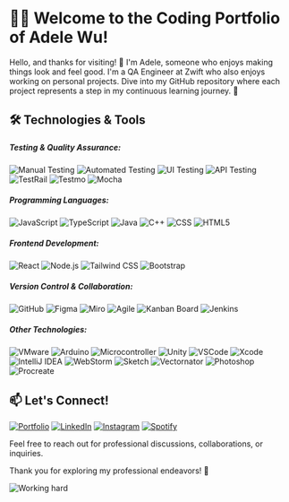 # 👩‍💻 Welcome to the Coding Portfolio of Adele Wu!

Hello, and thanks for visiting! 👋 I'm Adele, someone who enjoys making things look and feel good. I'm a QA Engineer at Zwift who also enjoys working on personal projects. Dive into my GitHub repository where each project represents a step in my continuous learning journey. 🚀

## 🛠️ Technologies & Tools

##### Testing & Quality Assurance:
![Manual Testing](https://img.shields.io/badge/-Manual%20Testing-FF5733?style=flat-square)
![Automated Testing](https://img.shields.io/badge/-Automated%20Testing-4AB197?style=flat-square)
![UI Testing](https://img.shields.io/badge/-UI%20Testing-44CC11?style=flat-square)
![API Testing](https://img.shields.io/badge/-API%20Testing-FF5733?style=flat-square)
![TestRail](https://img.shields.io/badge/-TestRail-46A2F1?style=flat-square)
![Testmo](https://img.shields.io/badge/-Testmo-8E44AD?style=flat-square)
![Mocha](https://img.shields.io/badge/-Mocha-8D6748?style=flat-square&logo=mocha&logoColor=white)

##### Programming Languages:
![JavaScript](https://img.shields.io/badge/-JavaScript-F7DF1E?style=flat-square&logo=javascript&logoColor=black)
![TypeScript](https://img.shields.io/badge/-TypeScript-007ACC?style=flat-square&logo=typescript&logoColor=white)
![Java](https://img.shields.io/badge/-Java-007396?style=flat-square&logo=java&logoColor=white)
![C++](https://img.shields.io/badge/-C++-00599C?style=flat-square&logo=c%2B%2B&logoColor=white)
![CSS](https://img.shields.io/badge/-CSS-1572B6?style=flat-square&logo=css3&logoColor=white)
![HTML5](https://img.shields.io/badge/-HTML5-E34F26?style=flat-square&logo=html5&logoColor=white)

##### Frontend Development:
![React](https://img.shields.io/badge/-React-61DAFB?style=flat-square&logo=react&logoColor=white)
![Node.js](https://img.shields.io/badge/-Node.js-43853D?style=flat-square&logo=node.js&logoColor=white)
![Tailwind CSS](https://img.shields.io/badge/-Tailwind%20CSS-38B2AC?style=flat-square&logo=tailwind-css&logoColor=white)
![Bootstrap](https://img.shields.io/badge/-Bootstrap-563D7C?style=flat-square&logo=bootstrap&logoColor=white)

##### Version Control & Collaboration:
![GitHub](https://img.shields.io/badge/-GitHub-181717?style=flat-square&logo=github&logoColor=white)
![Figma](https://img.shields.io/badge/-Figma-F24E1E?style=flat-square&logo=figma&logoColor=white)
![Miro](https://img.shields.io/badge/Miro-05AFE6?style=flat-square&logo=miro&logoColor=white)
![Agile](https://img.shields.io/badge/-Agile-009B97?style=flat-square)
![Kanban Board](https://img.shields.io/badge/-Kanban%20Board-007CC3?style=flat-square)
![Jenkins](https://img.shields.io/badge/-Jenkins-D24939?style=flat-square&logo=jenkins&logoColor=white)

##### Other Technologies:
![VMware](https://img.shields.io/badge/-VMware-607078?style=flat-square&logo=vmware&logoColor=white)
![Arduino](https://img.shields.io/badge/-Arduino-00979D?style=flat-square&logo=arduino&logoColor=white)
![Microcontroller](https://img.shields.io/badge/-Microcontroller-6E36A1?style=flat-square)
![Unity](https://img.shields.io/badge/-Unity-000000?style=flat-square&logo=unity&logoColor=white)
![VSCode](https://img.shields.io/badge/VSCode-007ACC?style=flat-square&logo=visual-studio-code&logoColor=white)
![Xcode](https://img.shields.io/badge/Xcode-147EFB?style=flat-square&logo=xcode&logoColor=white)
![IntelliJ IDEA](https://img.shields.io/badge/IntelliJ_IDEA-000000?style=flat-square&logo=intellij-idea&logoColor=white)
![WebStorm](https://img.shields.io/badge/WebStorm-000000?style=flat-square&logo=webstorm&logoColor=white)
![Sketch](https://img.shields.io/badge/-Sketch-F7B500?style=flat-square&logo=sketch&logoColor=black)
![Vectornator](https://img.shields.io/badge/-Vectornator-29B6F6?style=flat-square&logo=vectornator&logoColor=white)
![Photoshop](https://img.shields.io/badge/-Photoshop-31A8FF?style=flat-square&logo=adobe-photoshop&logoColor=white)
![Procreate](https://img.shields.io/badge/Procreate-D94085?style=flat-square&logo=procreate&logoColor=white)

## 📫 Let's Connect!

[![Portfolio](https://img.shields.io/badge/Portfolio-Visit-baaffe?style=for-the-badge&logo=google-chrome&logoColor=white)](https://adelewu.netlify.app/)
[![LinkedIn](https://img.shields.io/badge/LinkedIn-Connect-0077B5?style=for-the-badge&logo=linkedin&logoColor=white)](https://www.linkedin.com/in/adele-wu/)
[![Instagram](https://img.shields.io/badge/Instagram-Follow-E4405F?style=for-the-badge&logo=instagram&logoColor=white)](https://www.instagram.com/adele_wuhoo/)
[![Spotify](https://img.shields.io/badge/Spotify-Follow-1ED760?style=for-the-badge&logo=spotify&logoColor=white)]([https://open.spotify.com/user/your-spotify-user-id](https://open.spotify.com/user/adelerauhl))

Feel free to reach out for professional discussions, collaborations, or inquiries.

Thank you for exploring my professional endeavors! 🙌

![Working hard](https://media.tenor.com/y2JXkY1pXkwAAAAC/cat-computer.gif)
